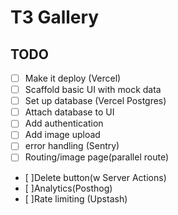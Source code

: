 # T3 Gallery

## TODO
-[ ] Make it deploy (Vercel)
-[ ] Scaffold basic UI with mock data
- [ ] Set up database (Vercel Postgres)
-[ ] Attach database to UI
-[ ] Add authentication
-[ ] Add image upload
-[ ] error handling (Sentry)
- [ ] Routing/image page(parallel route)
- [ ]Delete button(w Server Actions)
- [ ]Analytics(Posthog)
- [ ]Rate limiting (Upstash)
